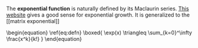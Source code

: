 The **exponential function** is naturally defined by its Maclaurin series. [This website](https://setosa.io/ev/exponentiation/) gives a good sense for exponential growth. It is generalized to the [[matrix exponential]]

\begin{equation}
\ref{eq:defn}
\boxed{
\exp(x) \triangleq \sum_{k=0}^\infty \frac{x^k}{k!}
}
\end{equation}


